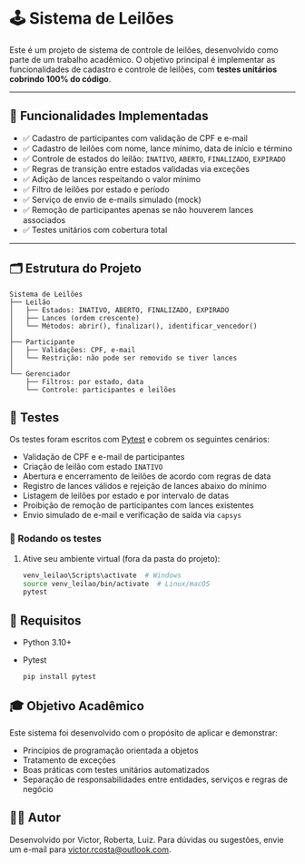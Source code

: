 # 🕹️ Sistema de Leilões

Este é um projeto de sistema de controle de leilões, desenvolvido como parte de um trabalho acadêmico. O objetivo principal é implementar as funcionalidades de cadastro e controle de leilões, com **testes unitários cobrindo 100% do código**.

---

## 📌 Funcionalidades Implementadas

- ✅ Cadastro de participantes com validação de CPF e e-mail
- ✅ Cadastro de leilões com nome, lance mínimo, data de início e término
- ✅ Controle de estados do leilão: `INATIVO`, `ABERTO`, `FINALIZADO`, `EXPIRADO`
- ✅ Regras de transição entre estados validadas via exceções
- ✅ Adição de lances respeitando o valor mínimo
- ✅ Filtro de leilões por estado e período
- ✅ Serviço de envio de e-mails simulado (mock)
- ✅ Remoção de participantes apenas se não houverem lances associados
- ✅ Testes unitários com cobertura total
---

## 🗂️ Estrutura do Projeto

```
Sistema de Leilões
├── Leilão
│   ├── Estados: INATIVO, ABERTO, FINALIZADO, EXPIRADO
│   ├── Lances (ordem crescente)
│   └── Métodos: abrir(), finalizar(), identificar_vencedor()
│
├── Participante
│   ├── Validações: CPF, e-mail
│   └── Restrição: não pode ser removido se tiver lances
│
└── Gerenciador
    ├── Filtros: por estado, data
    └── Controle: participantes e leilões
```

## 🧪 Testes

Os testes foram escritos com [Pytest](https://docs.pytest.org/) e cobrem os seguintes cenários:

- Validação de CPF e e-mail de participantes
- Criação de leilão com estado `INATIVO`
- Abertura e encerramento de leilões de acordo com regras de data
- Registro de lances válidos e rejeição de lances abaixo do mínimo
- Listagem de leilões por estado e por intervalo de datas
- Proibição de remoção de participantes com lances existentes
- Envio simulado de e-mail e verificação de saída via `capsys`

### 🔧 Rodando os testes

1. Ative seu ambiente virtual (fora da pasta do projeto):
   ```bash
   venv_leilao\Scripts\activate  # Windows
   source venv_leilao/bin/activate  # Linux/macOS
   pytest

## 📎 Requisitos

- Python 3.10+

- Pytest

   ```bash
   pip install pytest

## 🎓 Objetivo Acadêmico

Este sistema foi desenvolvido com o propósito de aplicar e demonstrar:

- Princípios de programação orientada a objetos
- Tratamento de exceções
- Boas práticas com testes unitários automatizados
- Separação de responsabilidades entre entidades, serviços e regras de negócio

## 👨‍💻 Autor

Desenvolvido por Victor, Roberta, Luiz.
Para dúvidas ou sugestões, envie um e-mail para victor.rcosta@outlook.com.

